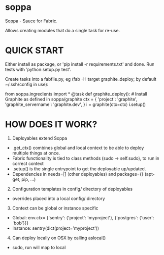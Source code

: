 soppa
=====

Soppa - Sauce for Fabric.

Allows creating modules that do a single task for re-use.

QUICK START
===========

Either install as package, or 'pip install -r requirements.txt' and done.
Run tests with 'python setup.py test'.

Create tasks into a fabfile.py, eg (fab -H target graphite_deploy; by default ~/.ssh/config in use):

from soppa.ingredients import *
@task
def graphite_deploy():
    # Install Graphite as defined in soppa/graphite
    ctx = {
        'project': 'graphite',
        'graphite_servername': 'graphite.dev',
    }
    i = graphite(ctx=ctx)
    i.setup()

HOW DOES IT WORK?
=================

1. Deployables extend Soppa
 - .get_ctx() combines global and local context to be able to deploy multiple things at once.
 - Fabric functionality is tied to class methods (sudo -> self.sudo), to run in correct context
 - .setup() is the single entrypoint to get the deployable up/updated.
 - Dependencies in needs=[] (other deployables) and packages={} (apt-get, pip, ...)

2. Configuration templates in config/ directory of deployables
 - overrides placed into a local config/ directory

3. Context can be global or instance specific
 - Global: env.ctx= {'sentry': {'project': 'myproject'},
            {'postgres': {'user': 'bob'}}}
 - Instance: sentry(dict(project='myproject'))

4. Can deploy locally on OSX by calling aslocal()
 - sudo, run will map to local


